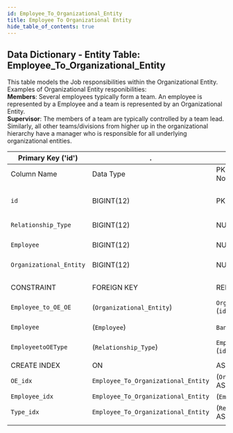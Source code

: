 ```yaml
---
id: Employee_To_Organizational_Entity
title: Employee To Organizational Entity
hide_table_of_contents: true
---
```


## Data Dictionary - Entity Table: Employee_To_Organizational_Entity

This table models the Job responsibilities within the Organizational Entity. 
Examples of Organizational Entity responibilities:
<br />**Members**: Several employees typically form a team. An employee is represented by a Employee and a team is represented by an Organizational Entity.
<br />**Supervisor**: The members of a team are typically controlled by a team lead. Similarly, all other teams/divisions from higher up in the 
organizational hierarchy have a manager who is responsible for all underlying organizational entities.

| Primary Key ('id')|.|ENGINE = InnoDB|.|.|
|---|---|---|---|---|
|Column Name|Data Type|PK Primary Key, NN-Not Null, Null|Example|Comments|
||
|`id`|BIGINT(12)|PK, NN|1|PrimaryKey-ID, Not Null (auto creates)|
|`Relationship_Type`|BIGINT(12)|NULL|1|Relationship_type id|
|`Employee`|BIGINT(12)|NULL|1|Employee id from Employee table|
|`Organizational_Entity`|BIGINT(12)|NULL|1|Organizational entity id|
||
|CONSTRAINT|FOREIGN KEY|REFERENCES|ON DELETE|ON UPDATE|
|`Employee_to_OE_OE`|(`Organizational_Entity`)|`Organizational_Entity` (`id`)|NO ACTION|NO ACTION|
|`Employee`|(`Employee`)| `Bank_Employee` (`id`)| NO ACTION|NO ACTION|
|`EmployeetoOEType`|(`Relationship_Type`)| `Employee_To_OE_Type` (`id`)| NO ACTION|NO ACTION|
||
|CREATE INDEX|ON|ASC|VISIBLE|.|
|`OE_idx`|`Employee_To_Organizational_Entity`|(`Organizational_Entity` ASC)|VISIBLE|.|
|`Employee_idx`|`Employee_To_Organizational_Entity`|(`Employee` ASC)|VISIBLE|.|
|`Type_idx`|`Employee_To_Organizational_Entity`|(`Relationship_Type` ASC)|VISIBLE|.|
||
